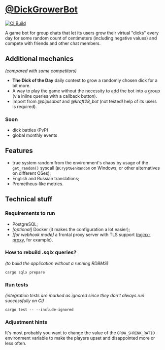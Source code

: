 [@DickGrowerBot](https://t.me/DickGrowerBot)
============================================

[![CI Build](https://github.com/kozalosev/DickGrowerBot/actions/workflows/ci-build.yaml/badge.svg?branch=main&event=push)](https://github.com/kozalosev/DickGrowerBot/actions/workflows/ci-build.yaml)

A game bot for group chats that let its users grow their virtual "dicks" every day for some random count of centimeters (including negative values) and compete with friends and other chat members.

Additional mechanics
--------------------
_(compared with some competitors)_

* **The Dick of the Day** daily contest to grow a randomly chosen dick for a bit more.
* A way to play the game without the necessity to add the bot into a group (via inline queries with a callback button).
* Import from _@pipisabot_ and _@kraft28_bot_ (not tested! help of its users is required).

### Soon
* dick battles (PvP)
* global monthly events

Features
--------
* true system random from the environment's chaos by usage of the `get_random()` syscall (`BCryptGenRandom` on Windows, or other alternatives on different OSes);
* English and Russian translations;
* Prometheus-like metrics.

Technical stuff
---------------

### Requirements to run
* PostgreSQL;
* _\[optional]_ Docker (it makes the configuration a lot easier);
* _\[for webhook mode]_ a frontal proxy server with TLS support ([nginx-proxy](https://github.com/nginx-proxy/nginx-proxy), for example).

### How to rebuild .sqlx queries?
_(to build the application without a running RDBMS)_

```shell
cargo sqlx prepare
```

### Run tests
_(integration tests are marked as ignored since they don't always run successfully on CI)_

```shell
cargo test -- --include-ignored
```

### Adjustment hints

It's most probably you want to change the value of the `GROW_SHRINK_RATIO` environment variable to make the players upset and disappointed more or less often.
